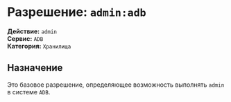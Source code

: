 # Разрешение: `admin:adb`

**Действие:** `admin`  
**Сервис:** `ADB`  
**Категория:** `Хранилища`

## Назначение
Это базовое разрешение, определяющее возможность выполнять `admin` в системе `ADB`.
